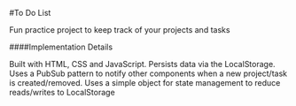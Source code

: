 #To Do List

Fun practice project to keep track of your projects and tasks

####Implementation Details

Built with HTML, CSS and JavaScript. Persists data via the LocalStorage. Uses a PubSub pattern to notify other components when a new project/task is created/removed. Uses a simple object for state management to reduce reads/writes to LocalStorage
